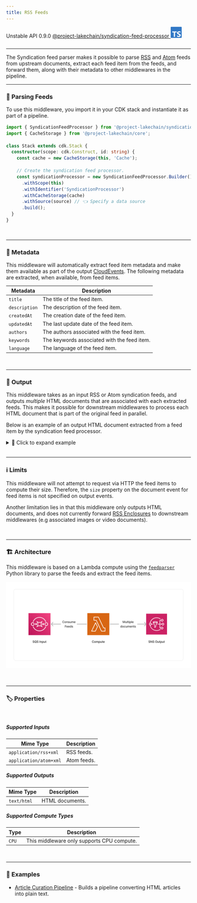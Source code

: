 ```yaml
---
title: RSS Feeds
---
```


<span title="Label: Pro" data-view-component="true" class="Label Label--api text-uppercase">
  Unstable API
</span>
<span title="Label: Pro" data-view-component="true" class="Label Label--version text-uppercase">
  0.9.0
</span>
<span title="Label: Pro" data-view-component="true" class="Label Label--package">
  <a target="_blank" href="https://www.npmjs.com/package/@project-lakechain/syndication-feed-processor">
    @project-lakechain/syndication-feed-processor
  </a>
</span>
<span class="language-icon">
  <svg role="img" viewBox="0 0 24 24" width="30" xmlns="http://www.w3.org/2000/svg" style="fill: #3178C6;"><title>TypeScript</title><path d="M1.125 0C.502 0 0 .502 0 1.125v21.75C0 23.498.502 24 1.125 24h21.75c.623 0 1.125-.502 1.125-1.125V1.125C24 .502 23.498 0 22.875 0zm17.363 9.75c.612 0 1.154.037 1.627.111a6.38 6.38 0 0 1 1.306.34v2.458a3.95 3.95 0 0 0-.643-.361 5.093 5.093 0 0 0-.717-.26 5.453 5.453 0 0 0-1.426-.2c-.3 0-.573.028-.819.086a2.1 2.1 0 0 0-.623.242c-.17.104-.3.229-.393.374a.888.888 0 0 0-.14.49c0 .196.053.373.156.529.104.156.252.304.443.444s.423.276.696.41c.273.135.582.274.926.416.47.197.892.407 1.266.628.374.222.695.473.963.753.268.279.472.598.614.957.142.359.214.776.214 1.253 0 .657-.125 1.21-.373 1.656a3.033 3.033 0 0 1-1.012 1.085 4.38 4.38 0 0 1-1.487.596c-.566.12-1.163.18-1.79.18a9.916 9.916 0 0 1-1.84-.164 5.544 5.544 0 0 1-1.512-.493v-2.63a5.033 5.033 0 0 0 3.237 1.2c.333 0 .624-.03.872-.09.249-.06.456-.144.623-.25.166-.108.29-.234.373-.38a1.023 1.023 0 0 0-.074-1.089 2.12 2.12 0 0 0-.537-.5 5.597 5.597 0 0 0-.807-.444 27.72 27.72 0 0 0-1.007-.436c-.918-.383-1.602-.852-2.053-1.405-.45-.553-.676-1.222-.676-2.005 0-.614.123-1.141.369-1.582.246-.441.58-.804 1.004-1.089a4.494 4.494 0 0 1 1.47-.629 7.536 7.536 0 0 1 1.77-.201zm-15.113.188h9.563v2.166H9.506v9.646H6.789v-9.646H3.375z"/></svg>
</span>
<div style="margin-top: 26px"></div>

---

The Syndication feed parser makes it possible to parse [RSS](https://en.wikipedia.org/wiki/RSS) and [Atom](https://en.wikipedia.org/wiki/Atom_(web_standard)) feeds from upstream documents, extract each feed item from the feeds, and forward them, along with their metadata to other middlewares in the pipeline.

---

### 📰 Parsing Feeds

To use this middleware, you import it in your CDK stack and instantiate it as part of a pipeline.

```typescript
import { SyndicationFeedProcessor } from '@project-lakechain/syndication-feed-processor';
import { CacheStorage } from '@project-lakechain/core';

class Stack extends cdk.Stack {
  constructor(scope: cdk.Construct, id: string) {
    const cache = new CacheStorage(this, 'Cache');
    
    // Create the syndication feed processor.
    const syndicationProcessor = new SyndicationFeedProcessor.Builder()
      .withScope(this)
      .withIdentifier('SyndicationProcessor')
      .withCacheStorage(cache)
      .withSource(source) // 👈 Specify a data source
      .build();
  }
}
```

<br>

---

### 📝 Metadata

This middleware will automatically extract feed item metadata and make them available as part of the output [CloudEvents](/project-lakechain/general/events). The following metadata are extracted, when available, from feed items.

| Metadata      | Description |
|---------------|-------------|
| `title`       | The title of the feed item. |
| `description` | The description of the feed item. |
| `createdAt`   | The creation date of the feed item. |
| `updatedAt`   | The last update date of the feed item. |
| `authors`      | The authors associated with the feed item. |
| `keywords`    | The keywords associated with the feed item. |
| `language`    | The language of the feed item. |

<br>

---

### 📄 Output

This middleware takes as an input RSS or Atom syndication feeds, and outputs *multiple* HTML documents that are associated with each extracted feeds. This makes it possible for downstream middlewares to process each HTML document that is part of the original feed in parallel.

Below is an example of an output HTML document extracted from a feed item by the syndication feed processor.

<details>
  <summary>💁 Click to expand example</summary>

  ```json
  {
    "specversion": "1.0",
    "id": "1780d5de-fd6f-4530-98d7-82ebee85ea39",
    "type": "document-created",
    "time": "2023-10-22T13:19:10.657Z",
    "data": {
      "chainId": "6ebf76e4-f70c-440c-98f9-3e3e7eb34c79",
      "source": {
        "url": "https://aws.amazon.com/blogs/aws/feed/",
        "type": "application/rss+xml",
        "size": 24536,
        "etag": "1243cbd6cf145453c8b5519a2ada4779"
      },
      "document": {
        "url": "https://aws.amazon.com/blogs/aws/aws-weekly-roundup-amazon-ecs-rds-for-mysql-emr-studio-aws-community-and-more-january-22-2024/",
        "type": "text/html",
        "size": 19526,
        "etag": "2a3b4c5d6e7f8d9e0a1b2c3d4e5f6a7b"
      },
      "metadata": {
        "title": "AWS Weekly Roundup: Amazon ECS, RDS for MySQL, and More – January 22, 2024",
        "description": "Check out the latest announcements from AWS in the AWS Weekly Roundup.",
        "createdAt": "2024-01-22T00:00:00.000Z",
        "updatedAt": "2024-01-22T00:00:00.000Z",
        "authors": ["Jeff Barr"],
        "keywords": ["Amazon ECS", "RDS for MySQL", "EMR Studio", "AWS Community"],
        "properties": {
          "kind": "text",
          "attrs": {
            "language": "en"
          }
        }
      },
      "callStack": []
    }
  }
  ```

</details>

<br>

---

### ℹ️ Limits

This middleware will not attempt to request via HTTP the feed items to compute their size. Therefore, the `size` property on the document event for feed items is not specified on output events.

Another limitation lies in that this middleware only outputs HTML documents, and does not currently forward [RSS Enclosures](https://en.wikipedia.org/wiki/RSS_enclosure) to downstream middlewares (e.g associated images or video documents).

<br>

---

### 🏗️ Architecture

This middleware is based on a Lambda compute using the [`feedparser`](https://pypi.org/project/feedparser/) Python library to parse the feeds and extract the feed items.

![Syndication Feed Processor](../../../assets/syndication-feed-processor-architecture.png)

<br>

---

### 🏷️ Properties

<br>

##### Supported Inputs

|  Mime Type  | Description |
| ----------- | ----------- |
| `application/rss+xml` | RSS feeds. |
| `application/atom+xml` | Atom feeds. |

##### Supported Outputs

|  Mime Type  | Description |
| ----------- | ----------- |
| `text/html` | HTML documents. |

##### Supported Compute Types

| Type  | Description |
| ----- | ----------- |
| `CPU` | This middleware only supports CPU compute. |

<br>

---

### 📖 Examples

- [Article Curation Pipeline](https://github.com/awslabs/project-lakechain/tree/main/examples/simple-pipelines/text-processing-pipelines/article-curation-pipeline/) - Builds a pipeline converting HTML articles into plain text.
